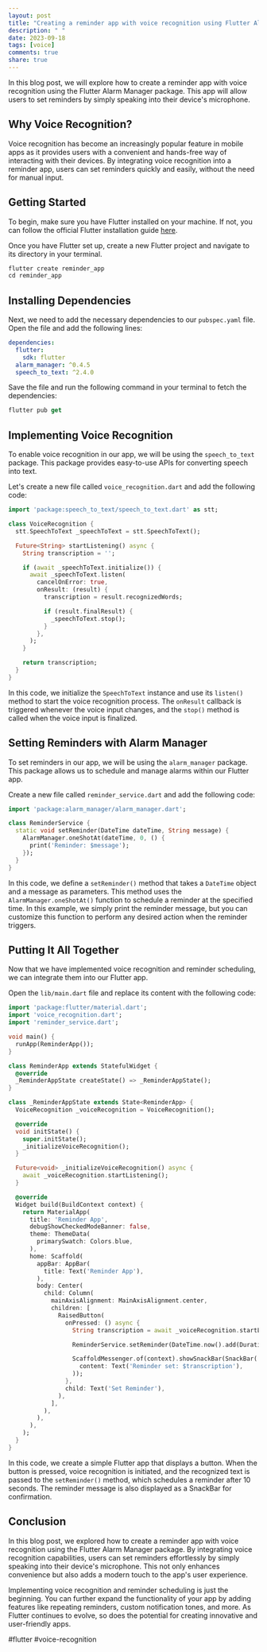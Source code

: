 ```yaml
---
layout: post
title: "Creating a reminder app with voice recognition using Flutter Alarm Manager"
description: " "
date: 2023-09-18
tags: [voice]
comments: true
share: true
---
```


In this blog post, we will explore how to create a reminder app with voice recognition using the Flutter Alarm Manager package. This app will allow users to set reminders by simply speaking into their device's microphone. 

## Why Voice Recognition?

Voice recognition has become an increasingly popular feature in mobile apps as it provides users with a convenient and hands-free way of interacting with their devices. By integrating voice recognition into a reminder app, users can set reminders quickly and easily, without the need for manual input.

## Getting Started

To begin, make sure you have Flutter installed on your machine. If not, you can follow the official Flutter installation guide [here](https://flutter.dev/docs/get-started/install).

Once you have Flutter set up, create a new Flutter project and navigate to its directory in your terminal.

```dart
flutter create reminder_app
cd reminder_app
```

## Installing Dependencies

Next, we need to add the necessary dependencies to our `pubspec.yaml` file. Open the file and add the following lines:

```yaml
dependencies:
  flutter:
    sdk: flutter
  alarm_manager: ^0.4.5
  speech_to_text: ^2.4.0
```

Save the file and run the following command in your terminal to fetch the dependencies:

```dart
flutter pub get
```

## Implementing Voice Recognition

To enable voice recognition in our app, we will be using the `speech_to_text` package. This package provides easy-to-use APIs for converting speech into text.

Let's create a new file called `voice_recognition.dart` and add the following code:

```dart
import 'package:speech_to_text/speech_to_text.dart' as stt;

class VoiceRecognition {
  stt.SpeechToText _speechToText = stt.SpeechToText();

  Future<String> startListening() async {
    String transcription = '';

    if (await _speechToText.initialize()) {
      await _speechToText.listen(
        cancelOnError: true,
        onResult: (result) {
          transcription = result.recognizedWords;

          if (result.finalResult) {
            _speechToText.stop();
          }
        },
      );
    }

    return transcription;
  }
}
```

In this code, we initialize the `SpeechToText` instance and use its `listen()` method to start the voice recognition process. The `onResult` callback is triggered whenever the voice input changes, and the `stop()` method is called when the voice input is finalized.

## Setting Reminders with Alarm Manager

To set reminders in our app, we will be using the `alarm_manager` package. This package allows us to schedule and manage alarms within our Flutter app.

Create a new file called `reminder_service.dart` and add the following code:

```dart
import 'package:alarm_manager/alarm_manager.dart';

class ReminderService {
  static void setReminder(DateTime dateTime, String message) {
    AlarmManager.oneShotAt(dateTime, 0, () {
      print('Reminder: $message');
    });
  }
}
```

In this code, we define a `setReminder()` method that takes a `DateTime` object and a message as parameters. This method uses the `AlarmManager.oneShotAt()` function to schedule a reminder at the specified time. In this example, we simply print the reminder message, but you can customize this function to perform any desired action when the reminder triggers.

## Putting It All Together

Now that we have implemented voice recognition and reminder scheduling, we can integrate them into our Flutter app.

Open the `lib/main.dart` file and replace its content with the following code:

```dart
import 'package:flutter/material.dart';
import 'voice_recognition.dart';
import 'reminder_service.dart';

void main() {
  runApp(ReminderApp());
}

class ReminderApp extends StatefulWidget {
  @override
  _ReminderAppState createState() => _ReminderAppState();
}

class _ReminderAppState extends State<ReminderApp> {
  VoiceRecognition _voiceRecognition = VoiceRecognition();

  @override
  void initState() {
    super.initState();
    _initializeVoiceRecognition();
  }

  Future<void> _initializeVoiceRecognition() async {
    await _voiceRecognition.startListening();
  }

  @override
  Widget build(BuildContext context) {
    return MaterialApp(
      title: 'Reminder App',
      debugShowCheckedModeBanner: false,
      theme: ThemeData(
        primarySwatch: Colors.blue,
      ),
      home: Scaffold(
        appBar: AppBar(
          title: Text('Reminder App'),
        ),
        body: Center(
          child: Column(
            mainAxisAlignment: MainAxisAlignment.center,
            children: [
              RaisedButton(
                onPressed: () async {
                  String transcription = await _voiceRecognition.startListening();

                  ReminderService.setReminder(DateTime.now().add(Duration(seconds: 10)), transcription);

                  ScaffoldMessenger.of(context).showSnackBar(SnackBar(
                    content: Text('Reminder set: $transcription'),
                  ));
                },
                child: Text('Set Reminder'),
              ),
            ],
          ),
        ),
      ),
    );
  }
}
```

In this code, we create a simple Flutter app that displays a button. When the button is pressed, voice recognition is initiated, and the recognized text is passed to the `setReminder()` method, which schedules a reminder after 10 seconds. The reminder message is also displayed as a SnackBar for confirmation.

## Conclusion

In this blog post, we explored how to create a reminder app with voice recognition using the Flutter Alarm Manager package. By integrating voice recognition capabilities, users can set reminders effortlessly by simply speaking into their device's microphone. This not only enhances convenience but also adds a modern touch to the app's user experience.

Implementing voice recognition and reminder scheduling is just the beginning. You can further expand the functionality of your app by adding features like repeating reminders, custom notification tones, and more. As Flutter continues to evolve, so does the potential for creating innovative and user-friendly apps.

#flutter #voice-recognition